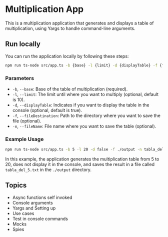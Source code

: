 # Multiplication App

This is a multiplication application that generates and displays a table of multiplication, using Yargs to handle command-line arguments.

## Run locally

You can run the application locally by following these steps:

```bash
npm run ts-node src/app.ts -b {base} -l {limit} -d {displayTable} -f {fileDestination} -n {fileName}
```

### Parameters

- `-b`, `--base`: Base of the table of multiplication (required).
- `-l`, `--limit`: The limit until where you want to multiply (optional, default is 10).
- `-d`, `--displayTable`: Indicates if you want to display the table in the console (optional, default is true).
- `-f`, `--fileDestination`: Path to the directory where you want to save the file (optional).
- `-n`, `--fileName`: File name where you want to save the table (optional).

### Example Usage

```bash
npm run ts-node src/app.ts -b 5 -l 20 -d false -f ./output -n tabla_del_5.txt
```

In this example, the application generates the multiplication table from 5 to 20, does not display it in the console, and saves the result in a file called `tabla_del_5.txt` in the `./output` directory.

## Topics

- Async functions self invoked
- Console arguments
- Yargs and Setting up
- Use cases
- Test in console commands
- Mocks
- Spies
